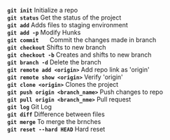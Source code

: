 __`git init`__				  Initialize  a repo  
__`git status`__				Get the status of the project  
__`git add`__					Adds files to staging environment  
__`git add -p`__				Modify Hunks  
__`git commit	`__			Commit the changes made in branch  
__`git checkout`__				Shifts to new branch  
__`git checkout -b`__				Creates and shifts to new branch  
__`git branch -d`__				Delete the branch  
__`git remote add <origin>`__			Add repo link as 'origin'  
__`git remote show <origin>`__		Verify 'origin'  
__`git clone <origin>`__			Clones the project  
__`git push origin <branch_name>`__		Push changes to repo  
__`git pull origin <branch_nme>`__		Pull request  
__`git log`__					Git Log  
__`git diff`__				Difference between files  
__`git merge`__ 	                        To merge the brnches  
__`git reset --hard HEAD`__	                Hard reset  

